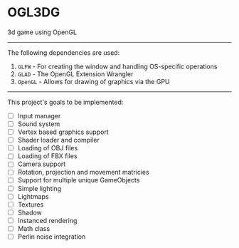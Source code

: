 # OGL3DG
3d game using OpenGL


---

The following dependencies are used:

1. `GLFW` - For creating the window and handling OS-specific operations
2. `GLAD` - The OpenGL Extension Wrangler
3. `OpenGL` - Allows for drawing of graphics via the GPU

---

This project's goals to be implemented:

- [ ] Input manager
- [ ] Sound system
- [ ] Vertex based graphics support
- [ ] Shader loader and compiler
- [ ] Loading of OBJ files
- [ ] Loading of FBX files
- [ ] Camera support
- [ ] Rotation, projection and movement matricies
- [ ] Support for multiple unique GameObjects
- [ ] Simple lighting
- [ ] Lightmaps
- [ ] Textures
- [ ] Shadow
- [ ] Instanced rendering
- [ ] Math class
- [ ] Perlin noise integration 